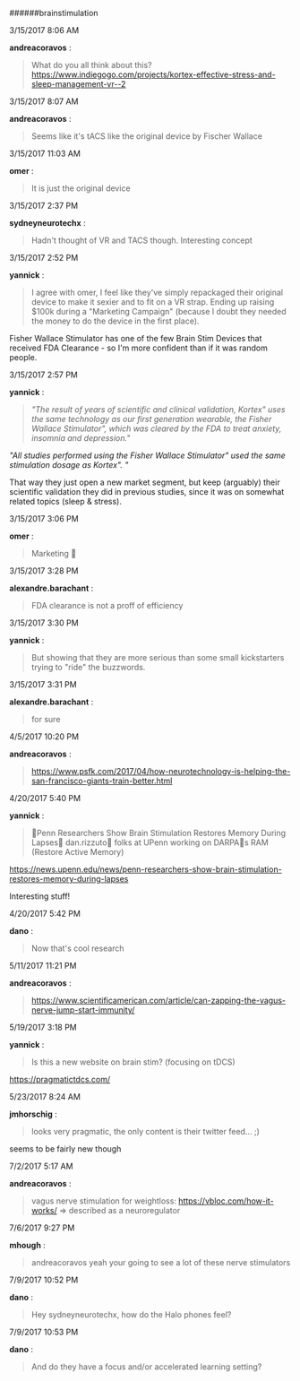 ######brainstimulation

3/15/2017 8:06 AM

 **andreacoravos** :

 >What do you all think about this? <https://www.indiegogo.com/projects/kortex-effective-stress-and-sleep-management-vr--2>

3/15/2017 8:07 AM

 **andreacoravos** :

 >Seems like it's tACS like the original device by Fischer Wallace 

3/15/2017 11:03 AM

 **omer** :

 >It is just the original device

3/15/2017 2:37 PM

 **sydneyneurotechx** :

 >Hadn't thought of VR and TACS though. Interesting concept

3/15/2017 2:52 PM

 **yannick** :

 >I agree with omer, I feel like they've simply repackaged their original device to make it sexier and to fit on a VR strap. Ending up raising $100k during a "Marketing Campaign" (because I doubt they needed the money to do the device in the first place).

> 
Fisher Wallace Stimulator has one of the few Brain Stim Devices that received FDA Clearance - so I'm more confident than if it was random people.

3/15/2017 2:57 PM

 **yannick** :

 >_"The result of years of scientific and clinical validation, Kortex" uses the same technology as our first generation wearable, the Fisher Wallace Stimulator", which was cleared by the FDA to treat anxiety, insomnia and depression."_ 

> 
_"All studies performed using the Fisher Wallace Stimulator" used the same stimulation dosage as Kortex". "_

> 
That way they just open a new market segment, but keep (arguably) their scientific validation they did in previous studies, since it was on somewhat related topics (sleep &amp; stress).

3/15/2017 3:06 PM

 **omer** :

 >Marketing :slightly_smiling_face:

3/15/2017 3:28 PM

 **alexandre.barachant** :

 >FDA clearance is not a proff of efficiency

3/15/2017 3:30 PM

 **yannick** :

 >But showing that they are more serious than some small kickstarters trying to "ride" the buzzwords.

3/15/2017 3:31 PM

 **alexandre.barachant** :

 >for sure

4/5/2017 10:20 PM

 **andreacoravos** :

 ><https://www.psfk.com/2017/04/how-neurotechnology-is-helping-the-san-francisco-giants-train-better.html>

4/20/2017 5:40 PM

 **yannick** :

 >Penn Researchers Show Brain Stimulation Restores Memory During Lapses dan.rizzuto folks at UPenn working on DARPAs RAM (Restore Active Memory)

> 
<https://news.upenn.edu/news/penn-researchers-show-brain-stimulation-restores-memory-during-lapses>

> 
Interesting stuff!

4/20/2017 5:42 PM

 **dano** :

 >Now that's cool research

5/11/2017 11:21 PM

 **andreacoravos** :

 ><https://www.scientificamerican.com/article/can-zapping-the-vagus-nerve-jump-start-immunity/>

5/19/2017 3:18 PM

 **yannick** :

 >Is this a new website on brain stim? (focusing on tDCS) 

> 
<https://pragmatictdcs.com/>

5/23/2017 8:24 AM

 **jmhorschig** :

 >looks very pragmatic, the only content is their twitter feed... ;)

> 
seems to be fairly new though

7/2/2017 5:17 AM

 **andreacoravos** :

 >vagus nerve stimulation for weightloss: <https://vbloc.com/how-it-works/> =&gt; described as a neuroregulator

7/6/2017 9:27 PM

 **mhough** :

 >andreacoravos yeah your going to see a lot of these nerve stimulators

7/9/2017 10:52 PM

 **dano** :

 >Hey sydneyneurotechx, how do the Halo phones feel?

7/9/2017 10:53 PM

 **dano** :

 >And do they have a focus and/or accelerated learning setting?

